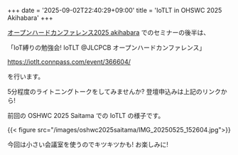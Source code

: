 +++
date = '2025-09-02T22:40:29+09:00'
title = 'IoTLT in OHSWC 2025 Akihabara'
+++

[オープンハードカンファレンス2025 akihabara](/posts/oshwc2025akihabara) でのセミナーの後半は、



「IoT縛りの勉強会! IoTLT @JLCPCB オープンハードカンファレンス」

https://iotlt.connpass.com/event/366604/


を行います。

5分程度のライトニングトークをしてみませんか? 登壇申込みは上記のリンクから!


前回の OSHWC 2025 Saitama での IoTLT の様子です。

{{< figure src="/images/oshwc2025saitama/IMG_20250525_152604.jpg">}}

今回は小さい会議室を使うのでキツキツかも! お楽しみに!
